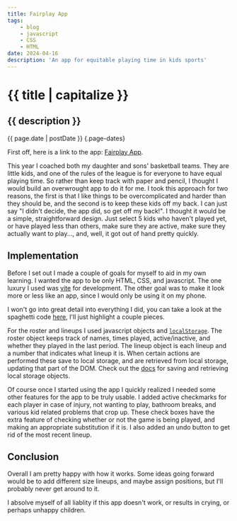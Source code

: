 ```yaml
---
title: Fairplay App
tags:
    - blog
    - javascript
    - CSS
    - HTML
date: 2024-04-16
description: 'An app for equitable playing time in kids sports'
---
```


# {{ title | capitalize }}

## {{ description }}

{{ page.date | postDate }} {.page-dates}

<!-- intro -->

First off, here is a link to the app: [Fairplay App](https://fairplay.joesahlsa.dev).

This year I coached both my daughter and sons' basketball teams. They are little kids, and one of the rules of the league is for everyone to have equal playing time. So rather than keep track with paper and pencil, I thought I would build an overwrought app to do it for me. I took this approach for two reasons, the first is that I like things to be overcomplicated and harder than they should be, and the second is to keep these kids off my back. I can just say "I didn't decide, the app did, so get off my back!". I thought it would be a simple, straightforward design. Just select 5 kids who haven't played yet, or have played less than others, make sure they are active, make sure they actually want to play..., and, well, it got out of hand pretty quickly.

## Implementation

Before I set out I made a couple of goals for myself to aid in my own learning. I wanted the app to be only HTML, CSS, and javascript. The one luxury I used was [vite](https://vitejs.dev/) for development. The other goal was to make it look more or less like an app, since I would only be using it on my phone.

I won't go into great detail into everything I did, you can take a look at the spaghetti code [here](https://github.com/jsahlsa/fair-play), I'll just highlight a couple pieces.

For the roster and lineups I used javascript objects and [`localStorage`](https://developer.mozilla.org/en-US/docs/Web/API/Window/localStorage). The roster object keeps track of names, times played, active/inactive, and whether they played in the last period. The lineup object is each lineup and a number that indicates what lineup it is. When certain actions are performed these save to local storage, and are retrieved from local storage, updating that part of the DOM. Check out the [docs](https://developer.mozilla.org/en-US/docs/Web/API/Web_Storage_API/Using_the_Web_Storage_API#setting_values_in_storage) for saving and retrieving local storage objects.

Of course once I started using the app I quickly realized I needed some other features for the app to be truly usable. I added active checkmarks for each player in case of injury, not wanting to play, bathroom breaks, and various kid related problems that crop up. These check boxes have the extra feature of checking whether or not the game is being played, and making an appropriate substitution if it is. I also added an undo button to get rid of the most recent lineup.

## Conclusion

Overall I am pretty happy with how it works. Some ideas going forward would be to add different size lineups, and maybe assign positions, but I'll probably never get around to it.

I absolve myself of all liablity if this app doesn't work, or results in crying, or perhaps unhappy children.
